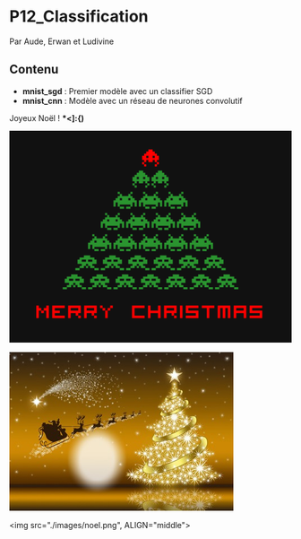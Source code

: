 # P12_Classification

Par Aude, Erwan et Ludivine

## Contenu

* __mnist_sgd__ : Premier modèle avec un classifier SGD
* __mnist_cnn__ : Modèle avec un réseau de neurones convolutif

Joyeux Noël !     __\*<]:{)__

![joli](./images/noel.png)

![joli](./images/nowel.jpg)


<img src="./images/noel.png", ALIGN="middle">
